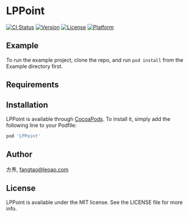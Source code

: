 # LPPoint

[![CI Status](https://img.shields.io/travis/方焘/LPPoint.svg?style=flat)](https://travis-ci.org/方焘/LPPoint)
[![Version](https://img.shields.io/cocoapods/v/LPPoint.svg?style=flat)](https://cocoapods.org/pods/LPPoint)
[![License](https://img.shields.io/cocoapods/l/LPPoint.svg?style=flat)](https://cocoapods.org/pods/LPPoint)
[![Platform](https://img.shields.io/cocoapods/p/LPPoint.svg?style=flat)](https://cocoapods.org/pods/LPPoint)

## Example

To run the example project, clone the repo, and run `pod install` from the Example directory first.

## Requirements

## Installation

LPPoint is available through [CocoaPods](https://cocoapods.org). To install
it, simply add the following line to your Podfile:

```ruby
pod 'LPPoint'
```

## Author

方焘, fangtao@leoao.com

## License

LPPoint is available under the MIT license. See the LICENSE file for more info.
